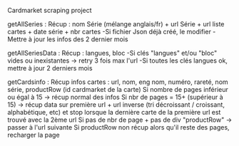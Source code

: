 Cardmarket scraping project

getAllSeries :
Récup : nom Série (mélange anglais/fr) + url Série + url liste cartes + date série + nbr cartes
-Si fichier Json déjà créé, le modifier
-Mettre à jour les infos des 2 dernier mois

getAllSeriesData :
Récup : langues, bloc
-Si clés "langues" et/ou "bloc" vides ou inexistantes -> retry 3 fois max l'url
-Si toutes les clés langues ok, mettre à jour 2 derniers mois

getCardsinfo :
Récup infos cartes : url, nom, eng nom, numéro, rareté, nom série, productRow (id cardmarket de la carte)
Si nombre de pages inférieur ou égal à 15 -> récup normal des infos
Si nbr de pages = 15+ (supérieur à 15) -> récup data sur première url + url inverse (tri décroissant / croissant, alphabétique, etc) et stop lorsque la dernière carte de la première url est trouvé avec la 2ème url
Si pas de nbr de page + pas de div "productRow" -> passer à l'url suivante
Si productRow non récup alors qu'il reste des pages, recharger la page
